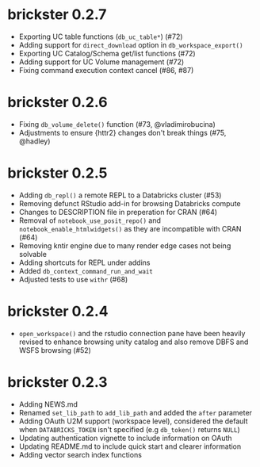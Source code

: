 # brickster 0.2.7

* Exporting UC table functions (`db_uc_table*`) (#72)
* Adding support for `direct_download` option in `db_workspace_export()`
* Exporting UC Catalog/Schema get/list functions (#72)
* Adding support for UC Volume management (#72)
* Fixing command execution context cancel (#86, #87)

# brickster 0.2.6

* Fixing `db_volume_delete()` function (#73, @vladimirobucina)
* Adjustments to ensure {httr2} changes don't break things (#75, @hadley)

# brickster 0.2.5

* Adding `db_repl()` a remote REPL to a Databricks cluster (#53)
* Removing defunct RStudio add-in for browsing Databricks compute
* Changes to DESCRIPTION file in preperation for CRAN (#64)
* Removal of `notebook_use_posit_repo()` and `notebook_enable_htmlwidgets()`
as they are incompatible with CRAN (#64)
* Removing kntir engine due to many render edge cases not being solvable
* Adding shortcuts for REPL under addins
* Added `db_context_command_run_and_wait`
* Adjusted tests to use `withr` (#68)

# brickster 0.2.4

* `open_workspace()` and the rstudio connection pane have been heavily revised
  to enhance browsing unity catalog and also remove DBFS and WSFS browsing (#52)

# brickster 0.2.3

* Adding NEWS.md
* Renamed `set_lib_path` to `add_lib_path` and added the `after` parameter
* Adding OAuth U2M support (workspace level), considered the default when
  `DATABRICKS_TOKEN` isn't specified (e.g `db_token()` returns `NULL`)
* Updating authentication vignette to include information on OAuth
* Updating README.md to include quick start and clearer information
* Adding vector search index functions
